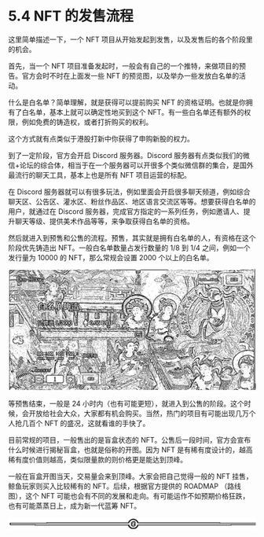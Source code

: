 # 5.4 NFT 的发售流程

这里简单描述一下，一个 NFT 项目从开始发起到发售，以及发售后的各个阶段里的机会。

首先，当一个 NFT 项目准备发起时，一般会有自己的一个推特，来做项目的预告。官方会时不时在上面发一些 NFT 的预览图，以及举办一些发放白名单的活动。

什么是白名单？简单理解，就是获得可以提前购买 NFT 的资格证明。也就是你拥有了白名单，基本上就可以确定性地买到这个 NFT。有一些白名单还有额外的权限，例如免费的铸造权，或者打折购买的权利。

这个方式就有点类似于港股打新中你获得了申购新股的权力。

到了一定阶段，官方会开启 Discord 服务器。Discord 服务器有点类似我们的微信+论坛的综合体，相当于在一个服务器可以开很多个类似微信群的集合，是国外最流行的聊天工具，基本上也是所有 NFT 项目运营的标配。

在 Discord 服务器就可以有很多玩法，例如里面会开启很多聊天频道，例如综合聊天区、公告区、灌水区、粉丝作品区、地区语言交流区等等。想要获得白名单的用户，就通过在 Discord 服务器，完成官方指定的一系列任务，例如邀请人、提升聊天等级、提供美术作品等等，来争取获得白名单的资格。

然后就进入到预售和公售的流程。预售，其实就是拥有白名单的人，有资格在这个阶段优先铸造出 NFT。一般白名单数量占发行数量的 1/8 到 1/4 之间，例如一个发行量为 10000 的 NFT，那么常规会设置 2000 个以上的白名单。

![](img/ab96f6fcb620881f23ccf7c8a9dc84dc.png)

等预售结束，一般是 24 小时内（也有可能更短），就进入到公售的阶段。这个时候，会开放给社会大众，大家都有机会购买。当然，热门的项目有可能出现几万个人抢几百个 NFT 的盛况，这就看谁的手快了。

目前常规的项目，一般售出的是盲盒状态的 NFT。公售后一段时间，官方会宣布什么时候进行揭秘盲盒，也就是俗称的开图。因为 NFT 是有稀有度设计的，越高稀有度价值则越高，类似限量款的则价格更是能达到顶峰。

一般在盲盒开图当天，交易量会来到顶峰。大家会把自己觉得一般的 NFT 挂售，鲸鱼玩家则买入比较稀有的 NFT。后续，根据官方提供的 ROADMAP （路线图），这个 NFT 可能也会有不同的发展和走向。有可能运作不如预期价格狂跌，也有可能蒸蒸日上，成为新一代蓝筹 NFT。

![](img/d2c5514a55bab876d48116f023b6bdd6.png)
